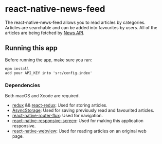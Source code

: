 # react-native-news-feed

The react-native-news-feed allows you to read articles by categories. Articles are searchable and can be added into favourites by users. All of the articles are being fetched by [News API](https://newsapi.org/).

## Running this app

Before running the app, make sure you ran:

    npm install
    add your API_KEY into 'src/config.index'

### Dependencies

Both macOS and Xcode are required.

- [redux](https://github.com/reduxjs/redux/) && [react-redux](https://github.com/reduxjs/react-redux/): Used for storing articles.
- [AsyncStorage](https://reactnative.dev/docs/asyncstorage.html/): Used for saving previously read and favourited articles.
- [react-native-router-flux](https://github.com/aksonov/react-native-router-flux/): Used for navigation.
- [react-native-responsive-screen](https://github.com/marudy/react-native-responsive-screen/): Used for making this application responsive.
- [react-native-webview](https://github.com/react-native-community/react-native-webview/): Used for reading articles on an original web page.
